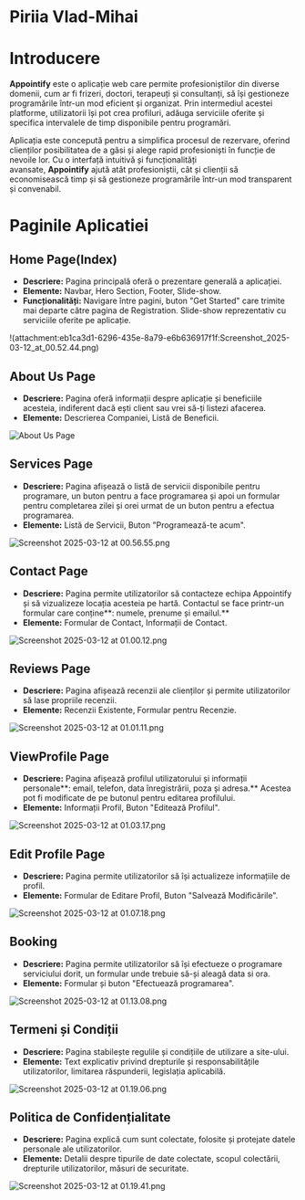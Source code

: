 # Piriia Vlad-Mihai 

# Introducere

**Appointify** este o aplicație web care permite profesioniștilor din diverse domenii, cum ar fi frizeri, doctori, terapeuți și consultanți, să își gestioneze programările într-un mod eficient și organizat. Prin intermediul acestei platforme, utilizatorii își pot crea profiluri, adăuga serviciile oferite și specifica intervalele de timp disponibile pentru programări.

Aplicația este concepută pentru a simplifica procesul de rezervare, oferind clienților posibilitatea de a găsi și alege rapid profesioniști în funcție de nevoile lor. Cu o interfață intuitivă și funcționalități avansate, **Appointify** ajută atât profesioniștii, cât și clienții să economisească timp și să gestioneze programările într-un mod transparent și convenabil.

# Paginile Aplicatiei

## Home Page(Index)

- **Descriere:** Pagina principală oferă o prezentare generală a aplicației.
- **Elemente:** Navbar, Hero Section, Footer, Slide-show.
- **Funcționalități:** Navigare între pagini, buton "Get Started" care trimite mai departe către pagina de Registration. Slide-show reprezentativ cu serviciile oferite pe aplicație.

!(attachment:eb1ca3d1-6296-435e-8a79-e6b636917f1f:Screenshot_2025-03-12_at_00.52.44.png)


## About Us Page

- **Descriere:** Pagina oferă informații despre aplicație și beneficiile acesteia, indiferent dacă ești client sau vrei să-ți listezi afacerea.
- **Elemente:** Descrierea Companiei, Listă de Beneficii.

![About Us Page](images/screenshot_about.png)

## Services Page

- **Descriere:** Pagina afișează o listă de servicii disponibile pentru programare, un buton pentru a face programarea și apoi un formular pentru completarea zilei și orei urmat de un buton pentru a efectua programarea.
- **Elemente:** Listă de Servicii, Buton "Programează-te acum".

![Screenshot 2025-03-12 at 00.56.55.png](attachment:86851751-240d-4659-ab2b-db3ebc8e66c9:Screenshot_2025-03-12_at_00.56.55.png)

## Contact Page

- **Descriere:** Pagina permite utilizatorilor să contacteze echipa Appointify și să vizualizeze locația acesteia pe hartă. Contactul se face printr-un formular care conține**: numele, prenume și emailul.**
- **Elemente:** Formular de Contact, Informații de Contact.

![Screenshot 2025-03-12 at 01.00.12.png](attachment:1e65dece-c9c0-4ec4-8430-b18741cceac0:Screenshot_2025-03-12_at_01.00.12.png)

## Reviews Page

- **Descriere:** Pagina afișează recenzii ale clienților și permite utilizatorilor să lase propriile recenzii.
- **Elemente:** Recenzii Existente, Formular pentru Recenzie.

![Screenshot 2025-03-12 at 01.01.11.png](attachment:dc797e5b-fbcb-4bda-884c-a16435b482d4:Screenshot_2025-03-12_at_01.01.11.png)

## ViewProfile Page

- **Descriere:** Pagina afișează profilul utilizatorului și informații personale**: email, telefon, data înregistrării, poza și adresa.** Acestea pot fi modificate de pe butonul pentru editarea profilului.
- **Elemente:** Informații Profil, Buton "Editează Profilul".

![Screenshot 2025-03-12 at 01.03.17.png](attachment:8c71cc06-e88a-4419-99d8-8245f4047a9e:Screenshot_2025-03-12_at_01.03.17.png)

## Edit Profile Page

- **Descriere:** Pagina permite utilizatorilor să își actualizeze informațiile de profil.
- **Elemente:** Formular de Editare Profil, Buton "Salvează Modificările".

![Screenshot 2025-03-12 at 01.07.18.png](attachment:ab49f862-2c33-46c8-b89f-81908355f957:Screenshot_2025-03-12_at_01.07.18.png)

## Booking

- **Descriere:** Pagina permite utilizatorilor să își efectueze o programare serviciului dorit, un formular unde trebuie să-și aleagă data si ora.
- **Elemente:** Formular și buton "Efectuează programarea".

![Screenshot 2025-03-12 at 01.13.08.png](attachment:8b590df6-7916-4bed-87c7-d998da9553d1:Screenshot_2025-03-12_at_01.13.08.png)

## Termeni și Condiții

- **Descriere:** Pagina stabilește regulile și condițiile de utilizare a site-ului.
- **Elemente:** Text explicativ privind drepturile și responsabilitățile utilizatorilor, limitarea răspunderii, legislația aplicabilă.

![Screenshot 2025-03-12 at 01.19.06.png](attachment:cf2d4739-51ef-43b9-a851-7b9c413c7d06:Screenshot_2025-03-12_at_01.19.06.png)

## Politica de Confidențialitate

- **Descriere:** Pagina explică cum sunt colectate, folosite și protejate datele personale ale utilizatorilor.
- **Elemente:** Detalii despre tipurile de date colectate, scopul colectării, drepturile utilizatorilor, măsuri de securitate.

![Screenshot 2025-03-12 at 01.19.41.png](attachment:e5df4a82-1329-4712-9979-348d3f3600d1:Screenshot_2025-03-12_at_01.19.41.png)
